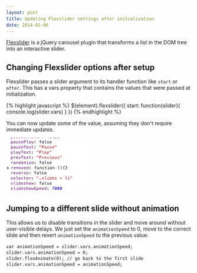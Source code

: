 ```yaml
---
layout: post
title: Updating Flexslider settings after initialization
date: 2014-01-06
---
```


[Flexslider](http://flexslider.woothemes.com/) is a jQuery carousel plugin that transforms a list in the DOM tree into an interactive slider. 

## Changing Flexslider options after setup

Flexslider passes a slider argument to its handler function like `start` or `after`. This has a vars property that contains the values that were passed at initialization.

{% highlight javascript %}
$(element).flexslider({
	start: function(slider){
		console.log(slider.vars)
	}
})
{% endhighlight %}

You can now update some of the value, assuming they don't require immediate updates.

![Vars property](/img/blog/2014-01-06-flexslider-vars.png)

## Jumping to a different slide without animation

This allows us to disable transitions in the slider and move around without user-visible delays. We just set the `animationSpeed` to 0, move to the correct slide and then revert `animationSpeed` to the previous value:

	var animationSpeed = slider.vars.animationSpeed;
	slider.vars.animationSpeed = 0;
	slider.flexAnimate(0); // go back to the first slide
	slider.vars.animationSpeed = animationSpeed;


